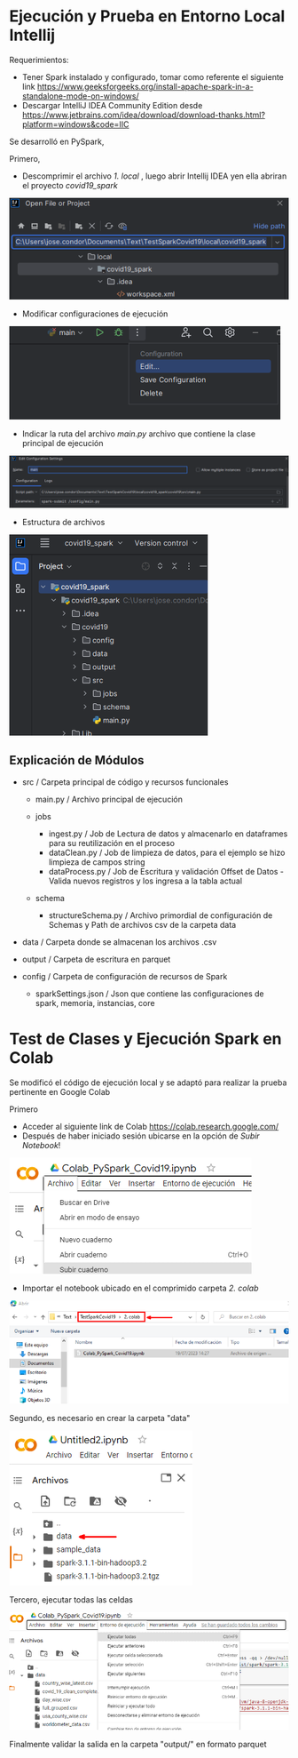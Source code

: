 # Ejecución y Prueba en Entorno Local Intellij 
Requerimientos:
- Tener Spark instalado y configurado, tomar como referente el siguiente link https://www.geeksforgeeks.org/install-apache-spark-in-a-standalone-mode-on-windows/
- Descargar IntelliJ IDEA Community Edition desde  https://www.jetbrains.com/idea/download/download-thanks.html?platform=windows&code=IIC

Se desarrolló en PySpark,

Primero, 
- Descomprimir el archivo *1. local* , luego abrir Intellij IDEA yen ella abriran el proyecto *covid19_spark* 

![Alt text](/img/image3.png)

- Modificar configuraciones de ejecución

![Alt text](/img/image-1.png)

- Indicar la ruta del archivo *main.py* archivo que contiene la clase principal de ejecución

![Alt text](/img/image-2.png)

- Estructura de archivos 

![Alt text](/img/image-3.png)

## Explicación de Módulos
- src                       / Carpeta principal de código y recursos funcionales
    - main.py               / Archivo principal de ejecución
    - jobs 
        - ingest.py         / Job de Lectura de datos y almacenarlo en dataframes para su reutilización en el proceso
        - dataClean.py      / Job de limpieza de datos, para el ejemplo se hizo limpieza de campos string
        - dataProcess.py    / Job de Escritura y validación Offset de Datos - Valida nuevos registros y los ingresa a la tabla actual
        
    - schema 
        - structureSchema.py / Archivo primordial de configuración de Schemas y Path de archivos csv de la carpeta data

- data                      / Carpeta donde se almacenan los archivos .csv
- output                    / Carpeta de escritura en parquet
- config                    / Carpeta de configuración de recursos de Spark
    - sparkSettings.json    / Json que contiene las configuraciones de spark, memoria, instancias, core


# Test de Clases y Ejecución Spark en Colab

Se modificó el código de ejecución local y se adaptó para realizar la prueba pertinente en Google Colab


Primero
- Acceder al siguiente link de Colab https://colab.research.google.com/
- Después de haber iniciado sesión ubicarse en la opción de *Subir Notebook*!

![Alt ts](/img/image.png)

- Importar el notebook ubicado en el comprimido carpeta *2. colab*

![Alt text](/img/image2.png)

Segundo, es necesario en crear la carpeta "data"

![imimg.png](/img/img.png)

Tercero, ejecutar todas las celdas

![img_1.png](/img/img_1.png)

Finalmente validar la salida en la carpeta "output/" en formato parquet



